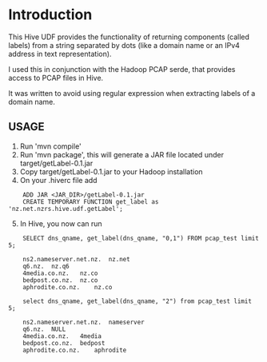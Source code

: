 # Introduction

This Hive UDF provides the functionality of returning components (called
labels) from a string separated by dots (like a domain name or an IPv4
address in text representation).

I used this in conjunction with the Hadoop PCAP serde, that provides
access to PCAP files in Hive.

It was written to avoid using regular expression when extracting labels
of a domain name.

## USAGE

1. Run 'mvn compile'
2. Run 'mvn package', this will generate a JAR file located under
target/getLabel-0.1.jar
3. Copy target/getLabel-0.1.jar to your Hadoop installation
4. On your .hiverc file add

```
    ADD JAR <JAR_DIR>/getLabel-0.1.jar
    CREATE TEMPORARY FUNCTION get_label as 'nz.net.nzrs.hive.udf.getLabel';
```

5. In Hive, you now can run

```
    SELECT dns_qname, get_label(dns_qname, "0,1") FROM pcap_test limit 5;

    ns2.nameserver.net.nz.  nz.net
    q6.nz.  nz.q6
    4media.co.nz.   nz.co
    bedpost.co.nz.  nz.co
    aphrodite.co.nz.    nz.co

    select dns_qname, get_label(dns_qname, "2") from pcap_test limit 5;

    ns2.nameserver.net.nz.  nameserver
    q6.nz.  NULL
    4media.co.nz.   4media
    bedpost.co.nz.  bedpost
    aphrodite.co.nz.    aphrodite
```
